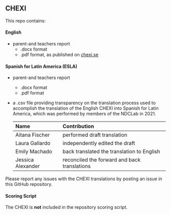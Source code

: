 ## CHEXI

This repo contains:

#### English
* parent-and teachers report
    * .docx format
    * .pdf format, as published on [chexi.se](https://chexi.se/downloads)

#### Spanish for Latin America (ESLA)
* parent-and teachers report
    * .docx format
    * .pdf format
* a .csv file providing transparency on the translation process used to accomplish the translation of the English CHEXI into Spanish for Latin America, which was performed by members of the NDCLab in 2021.

    | Name | Contribution |
    | :--  | :--  |
    | Aitana Fischer | performed draft translation |
    | Laura Gallardo | independently edited the draft |
    | Emily Machado | back translated the translation to English |
    | Jessica Alexander | reconciled the forward and back translations |

Please report any issues with the CHEXI translations by posting an issue in this GitHub repository.

#### Scoring Script
The CHEXI is **not** included in the repository scoring script.